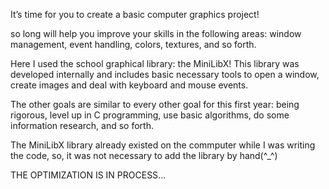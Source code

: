 It’s time for you to create a basic computer graphics project!

so long will help you improve your skills in the following areas: window management,
event handling, colors, textures, and so forth.

Here I used the school graphical library: the MiniLibX! This library was
developed internally and includes basic necessary tools to open a window, create images
and deal with keyboard and mouse events.

The other goals are similar to every other goal for this first year: being rigorous, level
up in C programming, use basic algorithms, do some information research, and so forth.

The MiniLibX library already existed on the commputer while I was writing the code, so, it was not necessary to add
the library by hand(^_^)

THE OPTIMIZATION IS IN PROCESS...
